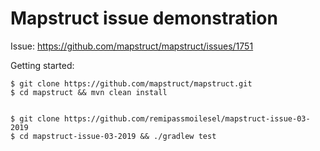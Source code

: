 # Mapstruct issue demonstration

Issue: https://github.com/mapstruct/mapstruct/issues/1751

Getting started:

    $ git clone https://github.com/mapstruct/mapstruct.git
    $ cd mapstruct && mvn clean install
    

    $ git clone https://github.com/remipassmoilesel/mapstruct-issue-03-2019
    $ cd mapstruct-issue-03-2019 && ./gradlew test
